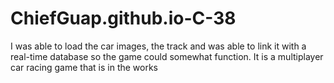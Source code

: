 # ChiefGuap.github.io-C-38
I was able to load the car images, the track and was able to link it with a real-time database so the game could somewhat function. It is a multiplayer car racing game that is in the works
